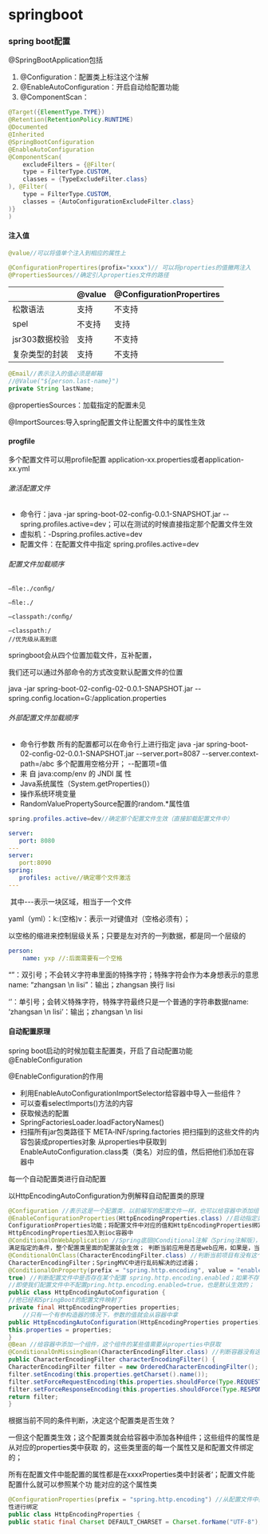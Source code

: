 #                            springboot

### spring boot配置

@SpringBootApplication包括

1. @Configuration：配置类上标注这个注解
2. @EnableAutoConfiguration：开启自动给配置功能
3. @ComponentScan：

~~~java
@Target({ElementType.TYPE})
@Retention(RetentionPolicy.RUNTIME)
@Documented
@Inherited
@SpringBootConfiguration
@EnableAutoConfiguration
@ComponentScan(
    excludeFilters = {@Filter(
    type = FilterType.CUSTOM,
    classes = {TypeExcludeFilter.class}
), @Filter(
    type = FilterType.CUSTOM,
    classes = {AutoConfigurationExcludeFilter.class}
)}
)
~~~



#### 注入值

~~~java
@value//可以将值单个注入到相应的属性上

@ConfigurationPropertires(profix="xxxx")// 可以将properties的值撇两注入
@PropertiesSources//确定引入properties文件的路径
~~~

|                | @value | @ConfigurationPropertires |
| -------------- | ------ | ------------------------- |
| 松散语法       | 支持   | 不支持                    |
| spel           | 不支持 | 支持                      |
| jsr303数据校验 | 支持   | 不支持                    |
| 复杂类型的封装 | 支持   | 不支持                    |

~~~java
@Email//表示注入的值必须是邮箱
//@Value("${person.last‐name}")
private String lastName;
~~~

@propertiesSources：加载指定的配置未见

@ImportSources:导入spring配置文件让配置文件中的属性生效

#### progfile

多个配置文件可以用profile配置  application-xx.properties或者application-xx.yml

###### 激活配置文件

- 命令行：java -jar spring-boot-02-conﬁg-0.0.1-SNAPSHOT.jar --spring.proﬁles.active=dev；可以在测试的时候直接指定那个配置文件生效
- 虚拟机：-Dspring.proﬁles.active=dev
- 配置文件：在配置文件中指定 spring.proﬁles.active=dev

###### 配置文件加载顺序

~~~~Java、
–ﬁle:./conﬁg/

–ﬁle:./

–classpath:/conﬁg/

–classpath:/
//优先级从高到底
~~~~

springboot会从四个位置加载文件，互补配置，

我们还可以通过外部命令的方式改变默认配置文件的位置

java -jar spring-boot-02-conﬁg-02-0.0.1-SNAPSHOT.jar --spring.conﬁg.location=G:/application.properties

###### 外部配置文件加载顺序

- 命令行参数
  所有的配置都可以在命令行上进行指定
  java -jar spring-boot-02-conﬁg-02-0.0.1-SNAPSHOT.jar --server.port=8087 --server.context-path=/abc
  多个配置用空格分开； --配置项=值
- 来 自 java:comp/env 的 JNDI 属 性
- Java系统属性（System.getProperties()）
- 操作系统环境变量
- RandomValuePropertySource配置的random.*属性值

~~~java
spring.profiles.active=dev//确定那个配置文件生效（直接卸载配置文件中）
~~~

~~~yaml
server:
   port: 8080
---
server:
   port:8090
spring:
   profiles: active//确定哪个文件激活
---
~~~

​	其中---表示一块区域，相当于一个文件

yaml（yml）：k:(空格)v：表示一对键值对（空格必须有）；

​		以空格的缩进来控制层级关系；只要是左对齐的一列数据，都是同一个层级的

~~~yaml
person:
	name: yxp //:后面需要有一个空格
~~~

“”：双引号；不会转义字符串里面的特殊字符；特殊字符会作为本身想表示的意思name: “zhangsan \n lisi”：输出；zhangsan 换行 lisi

‘’：单引号；会转义特殊字符，特殊字符最终只是一个普通的字符串数据name: ‘zhangsan \n lisi’：输出；zhangsan \n lisi

#### 自动配置原理

spring boot启动的时候加载主配置类，开启了自动配置功能@EnableConfiguration	

@EnableConfiguration的作用

- 利用EnableAutoConﬁgurationImportSelector给容器中导入一些组件？
- 可以查看selectImports()方法的内容
- 获取候选的配置
- SpringFactoriesLoader.loadFactoryNames()
- 扫描所有jar包类路径下 META‐INF/spring.factories
  把扫描到的这些文件的内容包装成properties对象
  从properties中获取到EnableAutoConfiguration.class类（类名）对应的值，然后把他们添加在容器中

每一个自动配置类进行自动配置

以HttpEncodingAutoConfiguration为例解释自动配置类的原理

~~~~java
@Configuration //表示这是一个配置类，以前编写的配置文件一样，也可以给容器中添加组件
@EnableConfigurationProperties(HttpEncodingProperties.class) //启动指定类的
ConfigurationProperties功能；将配置文件中对应的值和HttpEncodingProperties绑定起来；并把
HttpEncodingProperties加入到ioc容器中
@ConditionalOnWebApplication //Spring底层@Conditional注解（Spring注解版），根据不同的条件，如果
满足指定的条件，整个配置类里面的配置就会生效； 判断当前应用是否是web应用，如果是，当前配置类生效
@ConditionalOnClass(CharacterEncodingFilter.class) //判断当前项目有没有这个类
CharacterEncodingFilter；SpringMVC中进行乱码解决的过滤器；
@ConditionalOnProperty(prefix = "spring.http.encoding", value = "enabled", matchIfMissing =
true) //判断配置文件中是否存在某个配置 spring.http.encoding.enabled；如果不存在，判断也是成立的
//即使我们配置文件中不配置pring.http.encoding.enabled=true，也是默认生效的；
public class HttpEncodingAutoConfiguration {
//他已经和SpringBoot的配置文件映射了
private final HttpEncodingProperties properties;
    //只有一个有参构造器的情况下，参数的值就会从容器中拿
public HttpEncodingAutoConfiguration(HttpEncodingProperties properties) {
this.properties = properties;
}
@Bean //给容器中添加一个组件，这个组件的某些值需要从properties中获取
@ConditionalOnMissingBean(CharacterEncodingFilter.class) //判断容器没有这个组件？
public CharacterEncodingFilter characterEncodingFilter() {
CharacterEncodingFilter filter = new OrderedCharacterEncodingFilter();
filter.setEncoding(this.properties.getCharset().name());
filter.setForceRequestEncoding(this.properties.shouldForce(Type.REQUEST));
filter.setForceResponseEncoding(this.properties.shouldForce(Type.RESPONSE));
return filter;
}
~~~~

根据当前不同的条件判断，决定这个配置类是否生效？

一但这个配置类生效；这个配置类就会给容器中添加各种组件；这些组件的属性是从对应的properties类中获取 的，这些类里面的每一个属性又是和配置文件绑定的；

所有在配置文件中能配置的属性都是在xxxxProperties类中封装者‘；配置文件能配置什么就可以参照某个功 能对应的这个属性类

~~~java
@ConfigurationProperties(prefix = "spring.http.encoding") //从配置文件中获取指定的值和bean的属
性进行绑定
public class HttpEncodingProperties {
public static final Charset DEFAULT_CHARSET = Charset.forName("UTF‐8");
~~~

